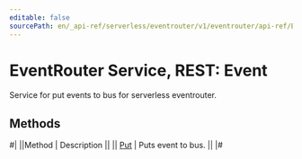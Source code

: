 ```yaml
---
editable: false
sourcePath: en/_api-ref/serverless/eventrouter/v1/eventrouter/api-ref/Event/index.md
---
```


# EventRouter Service, REST: Event

Service for put events to bus for serverless eventrouter.

## Methods

#|
||Method | Description ||
|| [Put](put.md) | Puts event to bus. ||
|#